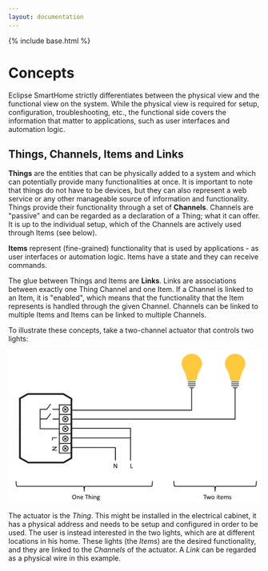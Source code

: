 ```yaml
---
layout: documentation
---
```


{% include base.html %}

# Concepts

Eclipse SmartHome strictly differentiates between the physical view and the functional view on the system.
While the physical view is required for setup, configuration, troubleshooting, etc., the functional side covers the information that matter to applications, such as user interfaces and automation logic.

## Things, Channels, Items and Links

**Things** are the entities that can be physically added to a system and which can potentially provide many functionalities at once. It is important to note that things do not have to be devices, but they can also represent a web service or any other manageable source of information and functionality.
Things provide their functionality through a set of **Channels**. Channels are "passive" and can be regarded as a declaration of a Thing; what it can offer. It is up to the individual setup, which of the Channels are actively used through Items (see below).

**Items** represent (fine-grained) functionality that is used by applications - as user interfaces or automation logic. Items have a state and they can receive commands.

The glue between Things and Items are **Links**. Links are associations between exactly one Thing Channel and one Item.
If a Channel is linked to an Item, it is "enabled", which means that the functionality that the Item represents is handled through the given Channel.
Channels can be linked to multiple Items and Items can be linked to multiple Channels.

To illustrate these concepts, take a two-channel actuator that controls two lights:

![](images/thing-devices-1.png)

The actuator is the _Thing_. This might be installed in the electrical cabinet, it has a physical address and needs to be setup and configured in order to be used.
The user is instead interested in the two lights, which are at different locations in his home. These lights (the _Items_) are the desired functionality, and they are linked to the _Channels_ of the actuator.
A _Link_ can be regarded as a physical wire in this example.





